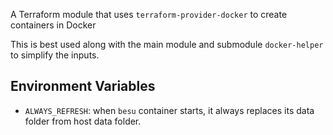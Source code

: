 A Terraform module that uses `terraform-provider-docker` to create containers in Docker

This is best used along with the main module and submodule `docker-helper` to simplify the inputs.

## Environment Variables

* `ALWAYS_REFRESH`: when `besu` container starts, it always replaces its data folder from host data folder.
